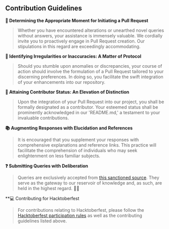 ## Contribution Guidelines

**🚀 Determining the Appropriate Moment for Initiating a Pull Request**

> Whether you have encountered alterations or unearthed novel queries without answers, your assistance is immensely valuable. We cordially invite you to proactively engage in Pull Request creation. Our stipulations in this regard are exceedingly accommodating.

**🤔 Identifying Irregularities or Inaccuracies: A Matter of Protocol**

> Should you stumble upon anomalies or discrepancies, your course of action should involve the formulation of a Pull Request tailored to your discerning preferences. In doing so, you facilitate the swift integration of your enhancements into our repository.

**🤝 Attaining Contributor Status: An Elevation of Distinction**

> Upon the integration of your Pull Request into our project, you shall be formally designated as a contributor. Your esteemed status shall be prominently acknowledged in our 'README.md,' a testament to your invaluable contributions.

**📚 Augmenting Responses with Elucidation and References**

> It is encouraged that you supplement your responses with comprehensive explanations and reference links. This practice will facilitate the comprehension of individuals who may seek enlightenment on less familiar subjects.

**❓ Submitting Queries with Deliberation**

> Queries are exclusively accepted from [this sanctioned source](https://www.linkedin.com/skill-assessments/hub/quizzes/). They serve as the gateway to our reservoir of knowledge and, as such, are held in the highest regard. 🏰💡

\*\*💻 Contributing for Hacktoberfest

> For contributions relating to Hacktoberfest, please follow the [Hacktoberfest participation rules](https://hacktoberfest.com/participation/) as well as the contributing guidelines listed above.

